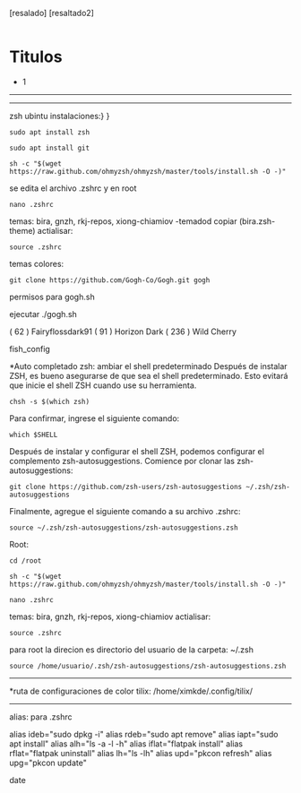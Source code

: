 [resalado] [resaltado2]

```Texto parrafo
```

# Titulos
* 1
-------------

---------------

zsh ubintu instalaciones:}
}

	sudo apt install zsh

	sudo apt install git

	sh -c "$(wget https://raw.github.com/ohmyzsh/ohmyzsh/master/tools/install.sh -O -)"

se edita el archivo .zshrc y en root

    nano .zshrc

temas: bira, gnzh, rkj-repos, xiong-chiamiov
-temadod copiar (bira.zsh-theme)
actialisar:

    source .zshrc

temas colores:

	git clone https://github.com/Gogh-Co/Gogh.git gogh

permisos para gogh.sh

ejecutar ./gogh.sh

( 62 )  Fairyflossdark91
( 91 ) Horizon Dark
( 236 ) Wild Cherry


fish_config

*Auto completado zsh:
ambiar el shell predeterminado
Después de instalar ZSH, es bueno asegurarse de que sea el shell predeterminado. Esto evitará que inicie el shell ZSH cuando use su herramienta.

	chsh -s $(which zsh)

Para confirmar, ingrese el siguiente comando:

	which $SHELL
	
Después de instalar y configurar el shell ZSH, podemos configurar el complemento zsh-autosuggestions. Comience por clonar las zsh-autosuggestions:

	git clone https://github.com/zsh-users/zsh-autosuggestions ~/.zsh/zsh-autosuggestions

Finalmente, agregue el siguiente comando a su archivo .zshrc:

	source ~/.zsh/zsh-autosuggestions/zsh-autosuggestions.zsh
	



Root:

    cd /root

    sh -c "$(wget https://raw.github.com/ohmyzsh/ohmyzsh/master/tools/install.sh -O -)"

    nano .zshrc

temas: bira, gnzh, rkj-repos, xiong-chiamiov
actialisar:

    source .zshrc

para root la direcion es directorio del usuario de la carpeta: ~/.zsh

	source /home/usuario/.zsh/zsh-autosuggestions/zsh-autosuggestions.zsh

-----
*ruta de configuraciones de color tilix:
	/home/ximkde/.config/tilix/

----------
alias: para .zshrc

alias ideb="sudo dpkg -i"
alias rdeb="sudo apt remove"
alias iapt="sudo apt install"
alias alh="ls -a -l -h"
alias iflat="flatpak install"
alias rflat="flatpak uninstall"
alias lh="ls -lh"
alias upd="pkcon refresh"
alias upg="pkcon update"

date
